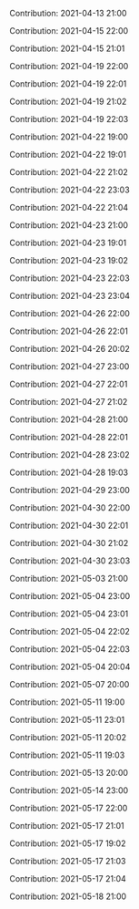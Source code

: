 Contribution: 2021-04-13 21:00

Contribution: 2021-04-15 22:00

Contribution: 2021-04-15 21:01

Contribution: 2021-04-19 22:00

Contribution: 2021-04-19 22:01

Contribution: 2021-04-19 21:02

Contribution: 2021-04-19 22:03

Contribution: 2021-04-22 19:00

Contribution: 2021-04-22 19:01

Contribution: 2021-04-22 21:02

Contribution: 2021-04-22 23:03

Contribution: 2021-04-22 21:04

Contribution: 2021-04-23 21:00

Contribution: 2021-04-23 19:01

Contribution: 2021-04-23 19:02

Contribution: 2021-04-23 22:03

Contribution: 2021-04-23 23:04

Contribution: 2021-04-26 22:00

Contribution: 2021-04-26 22:01

Contribution: 2021-04-26 20:02

Contribution: 2021-04-27 23:00

Contribution: 2021-04-27 22:01

Contribution: 2021-04-27 21:02

Contribution: 2021-04-28 21:00

Contribution: 2021-04-28 22:01

Contribution: 2021-04-28 23:02

Contribution: 2021-04-28 19:03

Contribution: 2021-04-29 23:00

Contribution: 2021-04-30 22:00

Contribution: 2021-04-30 22:01

Contribution: 2021-04-30 21:02

Contribution: 2021-04-30 23:03

Contribution: 2021-05-03 21:00

Contribution: 2021-05-04 23:00

Contribution: 2021-05-04 23:01

Contribution: 2021-05-04 22:02

Contribution: 2021-05-04 22:03

Contribution: 2021-05-04 20:04

Contribution: 2021-05-07 20:00

Contribution: 2021-05-11 19:00

Contribution: 2021-05-11 23:01

Contribution: 2021-05-11 20:02

Contribution: 2021-05-11 19:03

Contribution: 2021-05-13 20:00

Contribution: 2021-05-14 23:00

Contribution: 2021-05-17 22:00

Contribution: 2021-05-17 21:01

Contribution: 2021-05-17 19:02

Contribution: 2021-05-17 21:03

Contribution: 2021-05-17 21:04

Contribution: 2021-05-18 21:00

